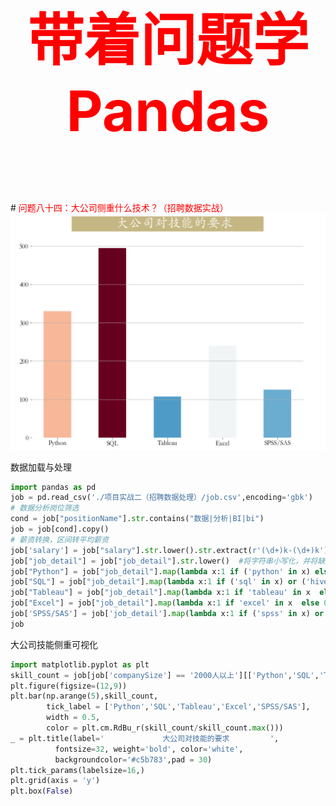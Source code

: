 

<p style="font-size: 90px;font-weight: bold;text-align: center;color: red;">带着问题学Pandas</p>
# <font color='red'>问题八十四：大公司侧重什么技术？（招聘数据实战）</font>

<img src="./images/84-大公司对技能要求？.png" style="zoom:67%;" />



数据加载与处理

```Python
import pandas as pd
job = pd.read_csv('./项目实战二（招聘数据处理）/job.csv',encoding='gbk')
# 数据分析岗位筛选
cond = job["positionName"].str.contains("数据|分析|BI|bi")
job = job[cond].copy()
# 薪资转换，区间转平均薪资
job['salary'] = job["salary"].str.lower().str.extract(r'(\d+)k-(\d+)k').applymap(lambda x : int(x)).mean(axis = 1)
job["job_detail"] = job["job_detail"].str.lower()  #将字符串小写化，并将缺失值赋值为空字符串
job["Python"] = job["job_detail"].map(lambda x:1 if ('python' in x) else 0)
job["SQL"] = job["job_detail"].map(lambda x:1 if ('sql' in x) or ('hive' in x)  else 0)
job["Tableau"] = job["job_detail"].map(lambda x:1 if 'tableau' in x  else 0)
job["Excel"] = job["job_detail"].map(lambda x:1 if 'excel' in x  else 0)
job['SPSS/SAS'] = job['job_detail'].map(lambda x:1 if ('spss' in x) or ('sas' in x) else 0)
job
```

大公司技能侧重可视化

```Python
import matplotlib.pyplot as plt
skill_count = job[job['companySize'] == '2000人以上'][['Python','SQL','Tableau','Excel','SPSS/SAS']].sum()
plt.figure(figsize=(12,9))
plt.bar(np.arange(5),skill_count,
        tick_label = ['Python','SQL','Tableau','Excel','SPSS/SAS'],
        width = 0.5,
        color = plt.cm.RdBu_r(skill_count/skill_count.max()))
_ = plt.title(label='             大公司对技能的要求         ', 
          fontsize=32, weight='bold', color='white', 
          backgroundcolor='#c5b783',pad = 30)
plt.tick_params(labelsize=16,)
plt.grid(axis = 'y')
plt.box(False)
```

